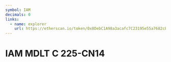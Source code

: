 ```yaml
---
symbol: IAM
decimals: 0
links:
  - name: explorer
    url: https://etherscan.io/token/0x8DebC1A98a3acafc7C23195e55a7682cE49DaD28
---
```


# IAM MDLT C 225-CN14
